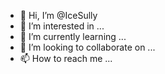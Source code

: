 - 👋 Hi, I’m @IceSully
- 👀 I’m interested in ...
- 🌱 I’m currently learning ...
- 💞️ I’m looking to collaborate on ...
- 📫 How to reach me ...

<!---
IceSully/IceSully is a ✨ special ✨ repository because its `README.md` (this file) appears on your GitHub profile.
You can click the Preview link to take a look at your changes.
--->

